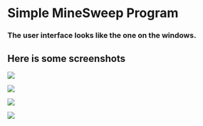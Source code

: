 <h1> Simple MineSweep Program </h1>
<h3> The user interface looks like the one on the windows.</h3>

<h2><b>Here is some screenshots</b></h2>

<p><img src="https://raw.github.com/wysaid/MineSweep/master/screenshot1.jpg"></p>
<p><img src="https://raw.github.com/wysaid/MineSweep/master/screenshot2.jpg"></p>
<p><img src="https://raw.github.com/wysaid/MineSweep/master/screenshot3.jpg"></p>
<p><img src="https://raw.github.com/wysaid/MineSweep/master/screenshot4.jpg"></p>
